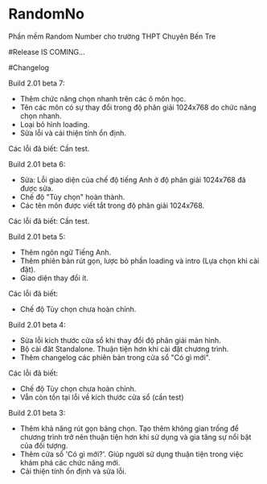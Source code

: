 # RandomNo
Phần mềm Random Number cho trường THPT Chuyên Bến Tre

#Release IS COMING...


#Changelog

Build 2.01 beta 7:
  - Thêm chức năng chọn nhanh trên các ô môn học.
  - Tên các môn có sự thay đổi trong độ phân giải
  1024x768 do chức năng chọn nhanh.
  - Loại bỏ hình loading.
  - Sửa lỗi và cải thiện tính ổn định.
  
  Các lỗi đã biết: Cần test.

Build 2.01 beta 6:
  - Sửa: Lỗi giao diện của chế độ tiếng Anh ở độ 
  phân giải 1024x768 đã được sửa.
  - Chế độ "Tùy chọn" hoàn thành.
  - Các tên môn được viết tắt trong độ phân giải
  1024x768.
  
  Các lỗi đã biết: Cần test.
	
Build 2.01 beta 5:
  - Thêm ngôn ngữ Tiếng Anh.
  - Thêm phiên bản rút gọn, lược bỏ phần loading
    và intro (Lựa chọn khi cài đặt).
  - Giao diện thay đổi ít.
  
  Các lỗi đã biết:
  - Chế độ Tùy chọn chưa hoàn chỉnh.
  
Build 2.01 beta 4:
  - Sửa lỗi kích thước cửa sổ khi thay đổi 
    độ phân giải màn hình.
  - Bộ cài đăt Standalone.
	  Thuận tiện hơn khi cài đặt chương trình.
  - Thêm changelog các phiên bản trong cửa sổ
    "Có gì mới".

  Các lỗi đã biết:
  - Chế độ Tùy chọn chưa hoàn chỉnh.
  - Vẫn còn tồn tại lỗi về kích thước cửa sổ
    (cần test)
	
Build 2.01 beta 3:
  - Thêm khả năng rút gọn bảng chọn.
	  Tạo thêm không gian trống để chương trình
	  trở nên thuận tiện hơn khi sử dụng và gia
	  tăng sự nổi bật của đối tượng.
  - Thêm cửa sổ 'Có gì mới?'.
	  Giúp người sử dụng thuận tiện trong việc
	  khám phá các chức năng mới.
  - Cải thiện tính ổn định và sửa lỗi.
